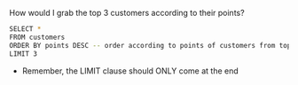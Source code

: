 How would I grab the top 3 customers according to their points?

```bash
SELECT * 
FROM customers
ORDER BY points DESC -- order according to points of customers from top to bottom
LIMIT 3
```

* Remember, the LIMIT clause should ONLY come at the end